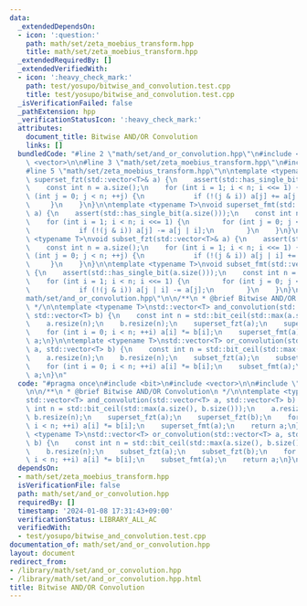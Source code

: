 ```yaml
---
data:
  _extendedDependsOn:
  - icon: ':question:'
    path: math/set/zeta_moebius_transform.hpp
    title: math/set/zeta_moebius_transform.hpp
  _extendedRequiredBy: []
  _extendedVerifiedWith:
  - icon: ':heavy_check_mark:'
    path: test/yosupo/bitwise_and_convolution.test.cpp
    title: test/yosupo/bitwise_and_convolution.test.cpp
  _isVerificationFailed: false
  _pathExtension: hpp
  _verificationStatusIcon: ':heavy_check_mark:'
  attributes:
    document_title: Bitwise AND/OR Convolution
    links: []
  bundledCode: "#line 2 \"math/set/and_or_convolution.hpp\"\n#include <bit>\n#include\
    \ <vector>\n\n#line 3 \"math/set/zeta_moebius_transform.hpp\"\n#include <cassert>\n\
    #line 5 \"math/set/zeta_moebius_transform.hpp\"\n\ntemplate <typename T>\nvoid\
    \ superset_fzt(std::vector<T>& a) {\n    assert(std::has_single_bit(a.size()));\n\
    \    const int n = a.size();\n    for (int i = 1; i < n; i <<= 1) {\n        for\
    \ (int j = 0; j < n; ++j) {\n            if (!(j & i)) a[j] += a[j | i];\n   \
    \     }\n    }\n}\n\ntemplate <typename T>\nvoid superset_fmt(std::vector<T>&\
    \ a) {\n    assert(std::has_single_bit(a.size()));\n    const int n = a.size();\n\
    \    for (int i = 1; i < n; i <<= 1) {\n        for (int j = 0; j < n; ++j) {\n\
    \            if (!(j & i)) a[j] -= a[j | i];\n        }\n    }\n}\n\ntemplate\
    \ <typename T>\nvoid subset_fzt(std::vector<T>& a) {\n    assert(std::has_single_bit(a.size()));\n\
    \    const int n = a.size();\n    for (int i = 1; i < n; i <<= 1) {\n        for\
    \ (int j = 0; j < n; ++j) {\n            if (!(j & i)) a[j | i] += a[j];\n   \
    \     }\n    }\n}\n\ntemplate <typename T>\nvoid subset_fmt(std::vector<T>& a)\
    \ {\n    assert(std::has_single_bit(a.size()));\n    const int n = a.size();\n\
    \    for (int i = 1; i < n; i <<= 1) {\n        for (int j = 0; j < n; ++j) {\n\
    \            if (!(j & i)) a[j | i] -= a[j];\n        }\n    }\n}\n#line 6 \"\
    math/set/and_or_convolution.hpp\"\n\n/**\n * @brief Bitwise AND/OR Convolution\n\
    \ */\n\ntemplate <typename T>\nstd::vector<T> and_convolution(std::vector<T> a,\
    \ std::vector<T> b) {\n    const int n = std::bit_ceil(std::max(a.size(), b.size()));\n\
    \    a.resize(n);\n    b.resize(n);\n    superset_fzt(a);\n    superset_fzt(b);\n\
    \    for (int i = 0; i < n; ++i) a[i] *= b[i];\n    superset_fmt(a);\n    return\
    \ a;\n}\n\ntemplate <typename T>\nstd::vector<T> or_convolution(std::vector<T>\
    \ a, std::vector<T> b) {\n    const int n = std::bit_ceil(std::max(a.size(), b.size()));\n\
    \    a.resize(n);\n    b.resize(n);\n    subset_fzt(a);\n    subset_fzt(b);\n\
    \    for (int i = 0; i < n; ++i) a[i] *= b[i];\n    subset_fmt(a);\n    return\
    \ a;\n}\n"
  code: "#pragma once\n#include <bit>\n#include <vector>\n\n#include \"zeta_moebius_transform.hpp\"\
    \n\n/**\n * @brief Bitwise AND/OR Convolution\n */\n\ntemplate <typename T>\n\
    std::vector<T> and_convolution(std::vector<T> a, std::vector<T> b) {\n    const\
    \ int n = std::bit_ceil(std::max(a.size(), b.size()));\n    a.resize(n);\n   \
    \ b.resize(n);\n    superset_fzt(a);\n    superset_fzt(b);\n    for (int i = 0;\
    \ i < n; ++i) a[i] *= b[i];\n    superset_fmt(a);\n    return a;\n}\n\ntemplate\
    \ <typename T>\nstd::vector<T> or_convolution(std::vector<T> a, std::vector<T>\
    \ b) {\n    const int n = std::bit_ceil(std::max(a.size(), b.size()));\n    a.resize(n);\n\
    \    b.resize(n);\n    subset_fzt(a);\n    subset_fzt(b);\n    for (int i = 0;\
    \ i < n; ++i) a[i] *= b[i];\n    subset_fmt(a);\n    return a;\n}\n"
  dependsOn:
  - math/set/zeta_moebius_transform.hpp
  isVerificationFile: false
  path: math/set/and_or_convolution.hpp
  requiredBy: []
  timestamp: '2024-01-08 17:31:43+09:00'
  verificationStatus: LIBRARY_ALL_AC
  verifiedWith:
  - test/yosupo/bitwise_and_convolution.test.cpp
documentation_of: math/set/and_or_convolution.hpp
layout: document
redirect_from:
- /library/math/set/and_or_convolution.hpp
- /library/math/set/and_or_convolution.hpp.html
title: Bitwise AND/OR Convolution
---
```

